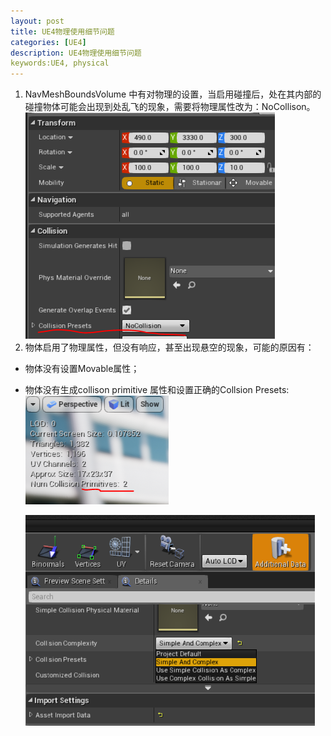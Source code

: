 ```yaml
---
layout: post
title: UE4物理使用细节问题
categories: [UE4]
description: UE4物理使用细节问题
keywords:UE4, physical 
---
```




1. NavMeshBoundsVolume 中有对物理的设置，当启用碰撞后，处在其内部的碰撞物体可能会出现到处乱飞的现象，需要将物理属性改为：NoCollison。   
	![](https://github.com/longlongwaytogo/WorkDocs/blob/master/Unreal_Engine/res/physical_1.png)  
2. 物体启用了物理属性，但没有响应，甚至出现悬空的现象，可能的原因有：
- 物体没有设置Movable属性；
- 物体没有生成collison primitive 属性和设置正确的Collsion Presets:  
	![](https://github.com/longlongwaytogo/WorkDocs/blob/master/Unreal_Engine/res/physical_2.png) 
  
	![](https://github.com/longlongwaytogo/WorkDocs/blob/master/Unreal_Engine/res/physical_3.png)  